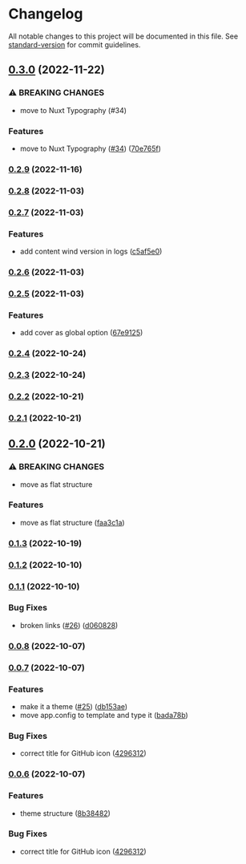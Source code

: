# Changelog

All notable changes to this project will be documented in this file. See [standard-version](https://github.com/conventional-changelog/standard-version) for commit guidelines.

## [0.3.0](https://github.com/Atinux/content-wind/compare/v0.2.9...v0.3.0) (2022-11-22)


### ⚠ BREAKING CHANGES

* move to Nuxt Typography (#34)

### Features

* move to Nuxt Typography ([#34](https://github.com/Atinux/content-wind/issues/34)) ([70e765f](https://github.com/Atinux/content-wind/commit/70e765f892acb86d1bdf8310f82242a25541072d))

### [0.2.9](https://github.com/Atinux/content-wind/compare/v0.2.8...v0.2.9) (2022-11-16)

### [0.2.8](https://github.com/Atinux/content-wind/compare/v0.2.7...v0.2.8) (2022-11-03)

### [0.2.7](https://github.com/Atinux/content-wind/compare/v0.2.6...v0.2.7) (2022-11-03)


### Features

* add content wind version in logs ([c5af5e0](https://github.com/Atinux/content-wind/commit/c5af5e0f71d502f9c36d3c8979d59794bfe54f0f))

### [0.2.6](https://github.com/Atinux/content-wind/compare/v0.2.5...v0.2.6) (2022-11-03)

### [0.2.5](https://github.com/Atinux/content-wind/compare/v0.2.4...v0.2.5) (2022-11-03)


### Features

* add cover as global option ([67e9125](https://github.com/Atinux/content-wind/commit/67e91252ac017006089fab6173550deab95c6c79))

### [0.2.4](https://github.com/Atinux/content-wind/compare/v0.2.3...v0.2.4) (2022-10-24)

### [0.2.3](https://github.com/Atinux/content-wind/compare/v0.2.2...v0.2.3) (2022-10-24)

### [0.2.2](https://github.com/Atinux/content-wind/compare/v0.2.1...v0.2.2) (2022-10-21)

### [0.2.1](https://github.com/Atinux/content-wind/compare/v0.2.0...v0.2.1) (2022-10-21)

## [0.2.0](https://github.com/Atinux/content-wind/compare/v0.1.3...v0.2.0) (2022-10-21)


### ⚠ BREAKING CHANGES

* move as flat structure

### Features

* move as flat structure ([faa3c1a](https://github.com/Atinux/content-wind/commit/faa3c1a9d48dbd280fdd02cd34f559dad52bb72b))

### [0.1.3](https://github.com/Atinux/content-wind/compare/v0.1.2...v0.1.3) (2022-10-19)

### [0.1.2](https://github.com/Atinux/content-wind/compare/v0.1.1...v0.1.2) (2022-10-10)

### [0.1.1](https://github.com/Atinux/content-wind/compare/v0.1.0...v0.1.1) (2022-10-10)


### Bug Fixes

* broken links ([#26](https://github.com/Atinux/content-wind/issues/26)) ([d060828](https://github.com/Atinux/content-wind/commit/d060828f15daded2c796b6f32622ad9d8afceae4))

### [0.0.8](https://github.com/Atinux/content-wind/compare/v0.0.7...v0.0.8) (2022-10-07)

### [0.0.7](https://github.com/Atinux/content-wind/compare/v0.0.5...v0.0.7) (2022-10-07)


### Features

* make it a theme ([#25](https://github.com/Atinux/content-wind/issues/25)) ([db153ae](https://github.com/Atinux/content-wind/commit/db153ae75c1ba47b83571793e728cc9b462e6415))
* move app.config to template and type it ([bada78b](https://github.com/Atinux/content-wind/commit/bada78b422199fbc3b8a0ee5a7b6baafa6a865ae))


### Bug Fixes

* correct title for GitHub icon ([4296312](https://github.com/Atinux/content-wind/commit/4296312b4b59dade7c9fdfbe23e083733a138886))

### [0.0.6](https://github.com/Atinux/content-wind/compare/v0.0.5...v0.0.6) (2022-10-07)


### Features

* theme structure ([8b38482](https://github.com/Atinux/content-wind/commit/8b38482a1ef36c5daf35a4d6151a61398b9ca6db))


### Bug Fixes

* correct title for GitHub icon ([4296312](https://github.com/Atinux/content-wind/commit/4296312b4b59dade7c9fdfbe23e083733a138886))
